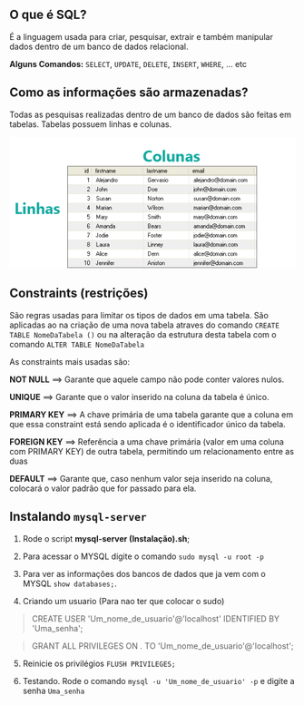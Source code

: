 ## O que é SQL?

É a linguagem usada para criar, pesquisar, extrair e também manipular dados dentro de um banco de dados relacional.

**Alguns Comandos:** `SELECT`, `UPDATE`, `DELETE`, `INSERT`, `WHERE`, ... etc

## Como as informações são armazenadas?

Todas as pesquisas realizadas dentro de um banco de dados são feitas em tabelas. Tabelas possuem linhas e colunas.

![image](tabela.png)

## Constraints (restrições)

São regras usadas para limitar os tipos de dados em uma tabela. São aplicadas ao na criação de uma nova tabela atraves do comando `CREATE TABLE NomeDaTabela ()` ou na alteração da estrutura desta tabela com o comando `ALTER TABLE NomeDaTabela`

As constraints mais usadas são:

**NOT NULL** ==> Garante que aquele campo não pode conter valores nulos.

**UNIQUE** ==> Garante que o valor inserido na coluna da tabela é único.

**PRIMARY KEY** ==> A chave primária de uma tabela garante que a coluna em que essa constraint está sendo aplicada é o identificador único da tabela.

**FOREIGN KEY** ==> Referência a uma chave primária (valor em uma coluna com PRIMARY KEY) de outra tabela, permitindo um relacionamento entre as duas

**DEFAULT** ==> Garante que, caso nenhum valor seja inserido na coluna, colocará o valor padrão que for passado para ela.

## Instalando `mysql-server`

1. Rode o script **mysql-server (Instalação).sh**;

2. Para acessar o MYSQL digite o comando `sudo mysql -u root -p`

3. Para ver as informações dos bancos de dados que ja vem com o MYSQL `show databases;`.

4. Criando um usuario (Para nao ter que colocar o sudo)
  
  > CREATE USER 'Um_nome_de_usuario'@'localhost' IDENTIFIED BY 'Uma_senha';
  
  > GRANT ALL PRIVILEGES ON *.* TO 'Um_nome_de_usuario'@'localhost';

5. Reinicie os privilégios `FLUSH PRIVILEGES;`

6. Testando. Rode o comando `mysql -u 'Um_nome_de_usuario' -p` e digite a senha `Uma_senha`
